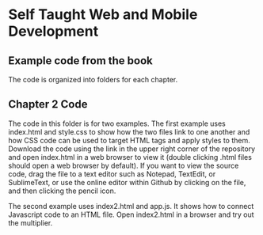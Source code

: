 # Self Taught Web and Mobile Development
## Example code from the book

The code is organized into folders for each chapter. 

## Chapter 2 Code
The code in this folder is for two examples. The first example uses index.html and style.css to show how the two files link to one another and how CSS code can be used to target HTML tags and apply styles to them. Download the code using the link in the upper right corner of the repository and open index.html in a web browser to view it (double clicking .html files should open a web browser by default). If you want to view the source code, drag the file to a text editor such as Notepad, TextEdit, or SublimeText, or use the online editor within Github by clicking on the file, and then clicking the pencil icon.

The second example uses index2.html and app.js. It shows how to connect Javascript code to an HTML file. Open index2.html in a browser and try out the multiplier. 
